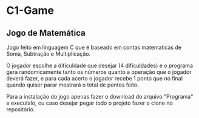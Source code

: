 # C1-Game

## Jogo de Matemática ##

Jogo feito em linguagem C que é baseado em contas matematicas de Soma, Subtração e Multiplicação.

O jogador escolhe a dificuldade que desejar (4 dificuldades) e o programa gera randomicamente tanto os números quanto a operação que o jogador deverá fazer, e para cada acerto o jogador recebe 1 ponto que no final quando
quiser parar mostrará o total de pontos feito.

Para a instalação do jogo apenas fazer o download do arquivo "Programa" e executalo, ou caso desejar pegar todo o projeto fazer o clone no repositório.
